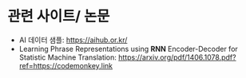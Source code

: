 # 관련 사이트/ 논문

- AI 데이터 샘플: https://aihub.or.kr/
- Learning Phrase Representations using **RNN** Encoder-Decoder for Statistic Machine Translation: https://arxiv.org/pdf/1406.1078.pdf?ref=https://codemonkey.link